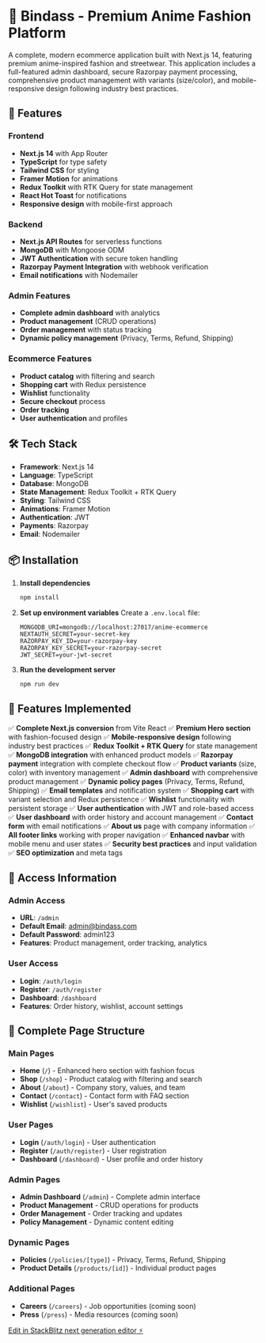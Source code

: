 # 🎌 Bindass - Premium Anime Fashion Platform

A complete, modern ecommerce application built with Next.js 14, featuring premium anime-inspired fashion and streetwear. This application includes a full-featured admin dashboard, secure Razorpay payment processing, comprehensive product management with variants (size/color), and mobile-responsive design following industry best practices.

## 🚀 Features

### Frontend
- **Next.js 14** with App Router
- **TypeScript** for type safety
- **Tailwind CSS** for styling
- **Framer Motion** for animations
- **Redux Toolkit** with RTK Query for state management
- **React Hot Toast** for notifications
- **Responsive design** with mobile-first approach

### Backend
- **Next.js API Routes** for serverless functions
- **MongoDB** with Mongoose ODM
- **JWT Authentication** with secure token handling
- **Razorpay Payment Integration** with webhook verification
- **Email notifications** with Nodemailer

### Admin Features
- **Complete admin dashboard** with analytics
- **Product management** (CRUD operations)
- **Order management** with status tracking
- **Dynamic policy management** (Privacy, Terms, Refund, Shipping)

### Ecommerce Features
- **Product catalog** with filtering and search
- **Shopping cart** with Redux persistence
- **Wishlist** functionality
- **Secure checkout** process
- **Order tracking**
- **User authentication** and profiles

## 🛠️ Tech Stack

- **Framework**: Next.js 14
- **Language**: TypeScript
- **Database**: MongoDB
- **State Management**: Redux Toolkit + RTK Query
- **Styling**: Tailwind CSS
- **Animations**: Framer Motion
- **Authentication**: JWT
- **Payments**: Razorpay
- **Email**: Nodemailer

## 📦 Installation

1. **Install dependencies**
   ```bash
   npm install
   ```

2. **Set up environment variables**
   Create a `.env.local` file:
   ```env
   MONGODB_URI=mongodb://localhost:27017/anime-ecommerce
   NEXTAUTH_SECRET=your-secret-key
   RAZORPAY_KEY_ID=your-razorpay-key
   RAZORPAY_KEY_SECRET=your-razorpay-secret
   JWT_SECRET=your-jwt-secret
   ```

3. **Run the development server**
   ```bash
   npm run dev
   ```

## 🚀 Features Implemented

✅ **Complete Next.js conversion** from Vite React
✅ **Premium Hero section** with fashion-focused design
✅ **Mobile-responsive design** following industry best practices
✅ **Redux Toolkit + RTK Query** for state management
✅ **MongoDB integration** with enhanced product models
✅ **Razorpay payment** integration with complete checkout flow
✅ **Product variants** (size, color) with inventory management
✅ **Admin dashboard** with comprehensive product management
✅ **Dynamic policy pages** (Privacy, Terms, Refund, Shipping)
✅ **Email templates** and notification system
✅ **Shopping cart** with variant selection and Redux persistence
✅ **Wishlist** functionality with persistent storage
✅ **User authentication** with JWT and role-based access
✅ **User dashboard** with order history and account management
✅ **Contact form** with email notifications
✅ **About us** page with company information
✅ **All footer links** working with proper navigation
✅ **Enhanced navbar** with mobile menu and user states
✅ **Security best practices** and input validation
✅ **SEO optimization** and meta tags

## 🔐 Access Information

### Admin Access
- **URL**: `/admin`
- **Default Email**: admin@bindass.com
- **Default Password**: admin123
- **Features**: Product management, order tracking, analytics

### User Access
- **Login**: `/auth/login`
- **Register**: `/auth/register`
- **Dashboard**: `/dashboard`
- **Features**: Order history, wishlist, account settings

## 📱 Complete Page Structure

### Main Pages
- **Home** (`/`) - Enhanced hero section with fashion focus
- **Shop** (`/shop`) - Product catalog with filtering and search
- **About** (`/about`) - Company story, values, and team
- **Contact** (`/contact`) - Contact form with FAQ section
- **Wishlist** (`/wishlist`) - User's saved products

### User Pages
- **Login** (`/auth/login`) - User authentication
- **Register** (`/auth/register`) - User registration
- **Dashboard** (`/dashboard`) - User profile and order history

### Admin Pages
- **Admin Dashboard** (`/admin`) - Complete admin interface
- **Product Management** - CRUD operations for products
- **Order Management** - Order tracking and updates
- **Policy Management** - Dynamic content editing

### Dynamic Pages
- **Policies** (`/policies/[type]`) - Privacy, Terms, Refund, Shipping
- **Product Details** (`/products/[id]`) - Individual product pages

### Additional Pages
- **Careers** (`/careers`) - Job opportunities (coming soon)
- **Press** (`/press`) - Media resources (coming soon)

[Edit in StackBlitz next generation editor ⚡️](https://stackblitz.com/~/github.com/IAmShivay/Anime-Ecommerce)
